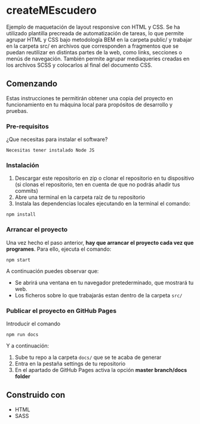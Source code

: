 # createMEscudero
Ejemplo de maquetación de layout responsive con HTML y CSS.
Se ha utilizado plantilla precreada de automatización de tareas, lo que permite agrupar HTML y CSS bajo metodología BEM en la carpeta public/ y trabajar en la carpeta src/ en archivos que corresponden a fragmentos que se puedan reutilizar en distintas partes de la web, como links, secciones o menús de navegación. También permite agrupar mediaqueries creadas en los archivos SCSS y colocarlos al final del documento CSS.

## Comenzando

Estas instrucciones te permitirán obtener una copia del proyecto en funcionamiento en tu máquina local para propósitos de desarrollo y pruebas.

### Pre-requisitos

¿Que necesitas para instalar el software?

```
Necesitas tener instalado Node JS
```

### Instalación

1. Descargar este repositorio en zip o clonar el repositorio en tu dispositivo (si clonas el repositorio, ten en cuenta de que no podrás añadir tus commits)
2. Abre una terminal en la carpeta raíz de tu repositorio
3. Instala las dependencias locales ejecutando en la terminal el comando:

```
npm install
```
### Arrancar el proyecto

Una vez hecho el paso anterior, **hay que arrancar el proyecto cada vez que programes**. Para ello, ejecuta el comando:

```
npm start
```

A continuación puedes observar que:

- Se abrirá una ventana en tu navegador pretederminado, que mostrará tu web.
- Los ficheros sobre lo que trabajarás estan dentro de la carpeta `src/`

### Publicar el proyecto en GitHub Pages

Introducir el comando

```
npm run docs
```

Y a continuación:

1.  Sube tu repo a la carpeta `docs/` que se te acaba de generar
2.  Entra en la pestaña settings de tu repositorio
3.  En el apartado de GitHub Pages activa la opción **master branch/docs folder**

## Construido con

- HTML
- SASS
